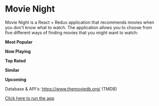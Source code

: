 # Movie Night
Movie Night is a React + Redux application that recommends movies when you don't know what to watch.
The application allows you to choose from five different ways of finding movies that you might want to watch:

**Most Popular**

**Now Playing**

**Top Rated**

**Similar**

**Upcoming**

Database & API's: https://www.themoviedb.org/ (TMDB)

[Click here to run the app](https://movie-night-react.herokuapp.com/)
